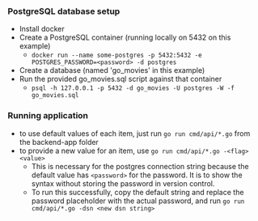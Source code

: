 ### PostgreSQL database setup

- Install docker
- Create a PostgreSQL container (running locally on 5432 on this example)
  - `docker run --name some-postgres -p 5432:5432 -e POSTGRES_PASSWORD=<password> -d postgres`
- Create a database (named 'go_movies' in this example)
- Run the provided go_movies.sql script against that container
  - `psql -h 127.0.0.1 -p 5432 -d go_movies -U postgres -W -f go_movies.sql`


### Running application
- to use default values of each item, just run `go run cmd/api/*.go` from the backend-app folder
- to provide a new value for an item, use `go run cmd/api/*.go -<flag> <value>`
  - This is necessary for the postgres connection string because the default value has `<password>` for the password. It is to show the syntax without storing the password in version control. 
  - To run this successfully, copy the default string and replace the password placeholder with the actual password, and run `go run cmd/api/*.go -dsn <new dsn string>`